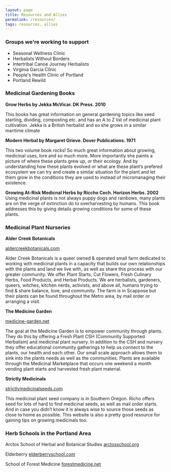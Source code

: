 ```yaml
---
layout: page
title: Resources and Allies
permalink: /resources/
tags: resources, allies
---
```


### Groups we're working to support

* Seasonal Wellness Clinic
* Herbalists Without Borders
* Intertribal Canoe Journey Herbalists
* Virginia Garcia Clinic
* People's Health Clinic of Portland
* Portland Rewild


### Medicinal Gardening Books

**Grow Herbs by Jekka McVicar.  DK Press. 2010**

This books has great information on general gardening topics like seed starting, dividing, composting etc. and has an A to Z list of medicinal plant cultivation. Jekka is a British herbalist and so she grows in a similar maritime climate

**Modern Herbal by Margaret Grieve. Dover Publications. 1971**

This two volume book rocks! So much great information about growing, medicinal uses, lore and so much more. More importantly she paints a picture of where these plants grew up, or their ecology. And by understanding how these plants evolved or what are these plant’s prefered ecosystem we can try and create a similar situation for the plant and let them grow in the conditions they are used to instead of micromanaging their existence.

**Growing At-Risk Medicnal Herbs by Riccho Cech. Horizon Herbs. 2002**
Using medicinal plants is not always puppy dogs and rainbows, many plants are on the verge of extinction do to overharvesting by humans. This book addresses this by giving details growing conditions for some of these plants.


### Medicinal Plant Nurseries

**Alder Creek Botanicals**

<a href="https://aldercreekbotanicals.com">aldercreekbotanicals.com</a>

Alder Creek Botanicals is a queer owned & operated small farm dedicated to working with medicinal plants in a capacity that builds our own relationships with the plants and land we live with, as well as share this process with our greater community. We offer Plant Starts, Cut Flowers, Fresh Culinary Herbs, Food Products, and Herbal Products. We are herbalists, gardeners, queers, witches, kitchen nerds, activists, and above all, humans trying to find & share balance, love, and community. The farm is in Scappose but their plants can be found throughout the Metro area, by mail order or arranging a visit.


**The Medicine Garden**

<a href="https://medicine-garden.net">medicine-garden.net</a>

The goal at the Medicine Garden is to empower community through plants. They do this by offering a Fresh Plant CSH (Community Supported Herbalism) and medicinal plant nursery. In addition to the CSH and nursery they offer educational community gatherings to help us connect to the plants, our health and each other. Our small scale approach allows them to sink into the plants needs as well as the communities. Plants are available through the Medicinal Marketplace that occurs one weekend a month vending plant starts and harvested fresh plant material.


**Strictly Medicinals**

<a href="https://strictlymedicinalseeds.com">strictlymedicinalseeds.com</a>

This medicinal plant seed company is in Southern Oregon. Richo offers seed for lots of hard to find medicinal seeds, as well as mail order starts. And in case you didn’t know it is always wise to source those seeds as close to home as possible. This website is also a pretty good resource for gaining tips on growing medicinals too.


### Herb Schools in the Portland Area
Arctos School of Herbal and Botanical Studies   <a href="https://arctosschool.org/">arctosschool.org</a>

Elderberry  <a href="http://www.elderberryschool.com/">elderberryschool.com</a>

School of Forest Medicine   <a href="https://forestmedicine.net/">forestmedicine.net</a>
